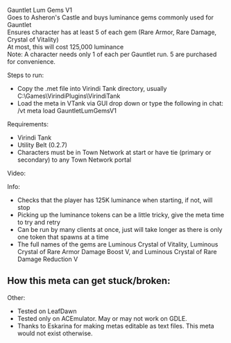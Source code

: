Gauntlet Lum Gems V1  
Goes to Asheron's Castle and buys luminance gems commonly used for Gauntlet  
Ensures character has at least 5 of each gem (Rare Armor, Rare Damage, Crystal of Vitality)  
At most, this will cost 125,000 luminance      
Note: A character needs only 1 of each per Gauntlet run.  5 are purchased for convenience.  

Steps to run:
- Copy the .met file into Virindi Tank directory, usually C:\Games\VirindiPlugins\VirindiTank
- Load the meta in VTank via GUI drop down or type the following in chat: /vt meta load GauntletLumGemsV1

Requirements:
- Virindi Tank
- Utility Belt (0.2.7)
- Characters must be in Town Network at start or have tie (primary or secondary) to any Town Network portal

Video: 

Info:
- Checks that the player has 125K luminance when starting, if not, will stop
- Picking up the luminance tokens can be a little tricky, give the meta time to try and retry 
- Can be run by many clients at once, just will take longer as there is only one token that spawns at a time
- The full names of the gems are Luminous Crystal of Vitality, Luminous Crystal of Rare Armor Damage Boost V, and Luminous Crystal of Rare Damage Reduction V

How this meta can get stuck/broken:
- 

Other:
- Tested on LeafDawn
- Tested only on ACEmulator.  May or may not work on GDLE.
- Thanks to Eskarina for making metas editable as text files.   This meta would not exist otherwise.